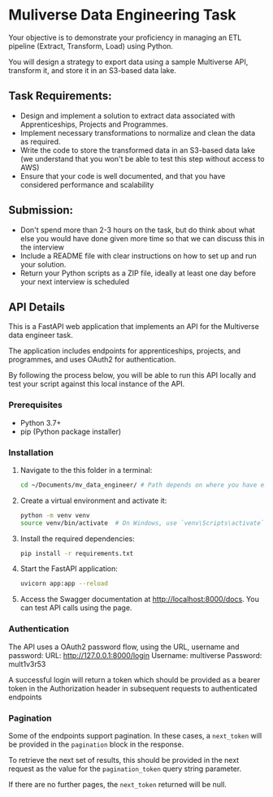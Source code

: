 # Muliverse Data Engineering Task

Your objective is to demonstrate your proficiency in managing an ETL pipeline (Extract, Transform, Load) using Python.

You will design a strategy to export data using a sample Multiverse API, transform it, and store it in an S3-based data lake.

## Task Requirements:

- Design and implement a solution to extract data associated with Apprenticeships, Projects and Programmes.
- Implement necessary transformations to normalize and clean the data as required.
- Write the code to store the transformed data in an S3-based data lake (we understand that you won't be able to test this step without access to AWS)
- Ensure that your code is well documented, and that you have considered performance and scalability

## Submission:

- Don't spend more than 2-3 hours on the task, but do think about what else you would have done given more time so that we can discuss this in the interview
- Include a README file with clear instructions on how to set up and run your solution.
- Return your Python scripts as a ZIP file, ideally at least one day before your next interview is scheduled

## API Details

This is a FastAPI web application that implements an API for the Multiverse data engineer task.

The application includes endpoints for apprenticeships, projects, and programmes, and uses OAuth2 for authentication.

By following the process below, you will be able to run this API locally and test your script against this local instance of the API.

### Prerequisites

- Python 3.7+
- pip (Python package installer)

### Installation

1. Navigate to the this folder in a terminal:

   ```sh
   cd ~/Documents/mv_data_engineer/ # Path depends on where you have extracted the ZIP archive
   ```

2. Create a virtual environment and activate it:

   ```sh
   python -m venv venv
   source venv/bin/activate  # On Windows, use `venv\Scripts\activate`
   ```

3. Install the required dependencies:

   ```sh
   pip install -r requirements.txt
   ```

4. Start the FastAPI application:

   ```sh
   uvicorn app:app --reload
   ```

5. Access the Swagger documentation at <http://localhost:8000/docs>. You can test API calls using the page.

### Authentication

The API uses a OAuth2 password flow, using the URL, username and password:
URL: http://127.0.0.1:8000/login
Username: multiverse
Password: mult1v3r53

A successful login will return a token which should be provided as a bearer token in the Authorization header in subsequent requests to authenticated endpoints

### Pagination

Some of the endpoints support pagination. In these cases, a `next_token` will be provided in the `pagination` block in the response.

To retrieve the next set of results, this should be provided in the next request as the value for the `pagination_token` query string parameter.

If there are no further pages, the `next_token` returned will be null.
